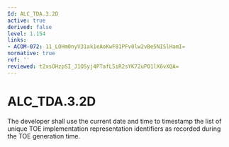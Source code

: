 ```yaml
---
Id: ALC_TDA.3.2D
active: true
derived: false
level: 1.154
links:
- ACOM-072: 11_LOHm0nyV31ak1eAoKwF81PFv0lw2vBe5NISlHamI=
normative: true
ref: ''
reviewed: t2xsOHzpSI_J1OSyj4PTafLSiR2sYK72uPO1lX6vXQA=
---
```


# ALC_TDA.3.2D

The developer shall use the current date and time to timestamp the list of unique TOE implementation representation identifiers as recorded during the TOE generation time.